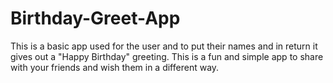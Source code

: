# Birthday-Greet-App
This is a basic app used for the user and to put their names and in return it gives out a "Happy Birthday" greeting. This is a fun and simple app to share with your friends and wish them in a different way.
